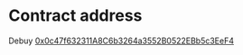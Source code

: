 # Contract address

Debuy [0x0c47f632311A8C6b3264a3552B0522EBb5c3EeF4](https://mumbai.polygonscan.com/address/0x0c47f632311A8C6b3264a3552B0522EBb5c3EeF4)
